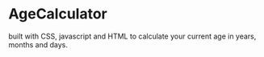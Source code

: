 # AgeCalculator
built with CSS, javascript and HTML to calculate your current age in years, months and days.
